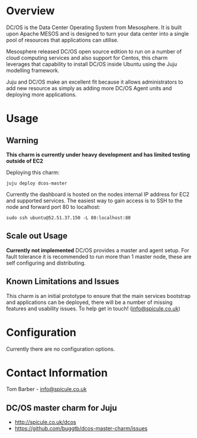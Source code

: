 # Overview

DC/OS is the Data Center Operating System from Mesosphere. It is built upon Apache MESOS and is designed to turn your data center into a single pool of resources that applications can utilise.

Mesosphere released DC/OS open source edition to run on a number of cloud computing services and also support for Centos, this charm leverages that capability to install DC/OS inside Ubuntu using the Juju modelling framework.

Juju and DC/OS make an excellent fit because it allows administrators to add new resource as simply as adding more DC/OS Agent units and deploying more applications.

# Usage

## Warning

**This charm is currently under heavy development and has limited testing outside of EC2**

Deploying this charm:

    juju deploy dcos-master

Currently the dashboard is hosted on the nodes internal IP address for EC2 and supported services. The easiest way to gain access is to SSH to the node and forward port 80 to localhost:

    sudo ssh ubuntu@52.51.37.150 -L 80:localhost:80

## Scale out Usage

**Currently not implemented**
DC/OS provides a master and agent setup. For fault tolerance it is recommended to run more than 1 master node, these are self configuring and distributing.

## Known Limitations and Issues

This charm is an initial prototype to ensure that the main services bootstrap and applications can be deployed, there will be a number of missing features and usability issues. To help get in touch! (info@spicule.co.uk)

# Configuration

Currently there are no configuration options.

# Contact Information

Tom Barber - info@spicule.co.uk

## DC/OS master charm for Juju

  - http://spicule.co.uk/dcos
  - https://github.com/buggtb/dcos-master-charm/issues


[service]: http://example.com
[icon guidelines]: https://jujucharms.com/docs/stable/authors-charm-icon
